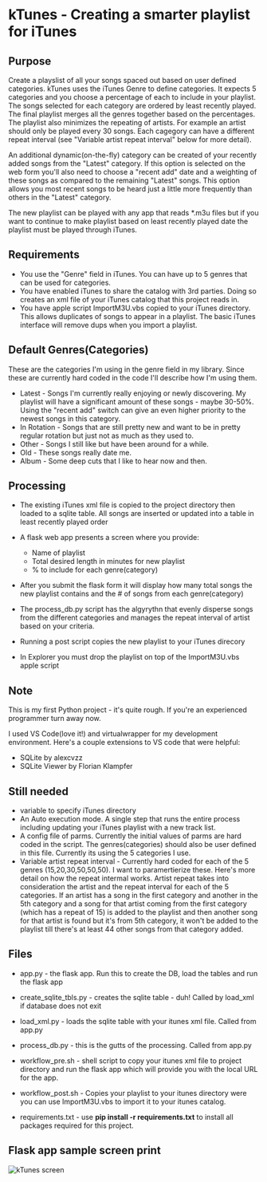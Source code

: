 # kTunes - Creating a smarter playlist for iTunes

## Purpose

Create a playslist of all your songs spaced out based on user defined categories. kTunes uses the iTunes Genre to define categories.
It expects 5 categories and you choose a percentage of each to include in your playlist. The songs selected for each category are ordered by least recently played. The final playlist merges all the genres together based on the percentages. The playlist also minimizes the repeating of artists. For example an artist should only be played every 30 songs. Each cagegory can have a different repeat interval (see "Variable artist repeat interval" below for more detail). 

An additional dynamic(on-the-fly) category can be created of your recently added songs from the "Latest" category.  If this option is selected on the web form you'll also need to choose a "recent add" date and a weighting of these songs as compared to the remaining "Latest" songs. This option allows you most recent songs to be heard just a little more frequently than others in the "Latest" category.

The new playlist can be played with any app that reads *.m3u files but if you want to continue to make playlist based on least recently played date the playlist must be played through iTunes.

## Requirements
- You use the "Genre" field in iTunes. You can have up to 5 genres that can be used for categories.
- You have enabled iTunes to share the catalog with 3rd parties. Doing so creates an xml file of your iTunes catalog that this project reads in.
- You have apple script ImportM3U.vbs copied to your iTunes directory. This allows duplicates of songs to appear in a playlist. The basic iTunes interface will remove dups when you import a playlist.

## Default Genres(Categories)
These are the categories I'm using in the genre field in my library. Since these are currently hard coded in the code I'll describe how I'm using them.
- Latest - Songs I'm currently really enjoying or newly discovering. My playlist will have a significant amount of these songs - maybe 30-50%. Using the "recent add" switch can give an even higher priority to the newest songs in this category.
- In Rotation - Songs that are still pretty new and want to be in pretty regular rotation but just not as much as they used to.
- Other - Songs I still like but have been around for a while.
- Old - These songs really date me.
- Album - Some deep cuts that I like to hear now and then.

## Processing
- The existing iTunes xml file is copied to the project directory then loaded to a sqlite table. All songs are inserted or updated into a table in least recently played order
- A flask web app presents a screen where you provide:
  - Name of playlist
  - Total desired length in minutes for new playlist
  - % to include for each genre(category)

- After you submit the flask form it will display how many total songs the new playlist contains and the # of songs from each genre(category)
- The process_db.py script has the algyrythn that evenly disperse songs from the different categories and manages the repeat interval of artist based on your criteria.
- Running a post script copies the new playlist to your iTunes direcory
- In Explorer you must drop the playlist on top of the ImportM3U.vbs apple script

## Note
This is my first Python project - it's quite rough. If you're an experienced programmer turn away now. 

I used VS Code(love it!) and virtualwrapper for my development environment.
Here's a couple extensions to VS code that were helpful:
- SQLite by alexcvzz
- SQLite Viewer by Florian Klampfer

## Still needed
- variable to specify iTunes directory
- An Auto execution mode. A single step that runs the entire process including updating your iTunes playlist with a new track list.
- A config file of parms. Currently the initial values of parms are hard coded in the script. The genres(categories) should also be user defined in this file. Currently its using the 5 categories I use. 
- Variable artist repeat interval - Currently hard coded for each of the 5 genres (15,20,30,50,50,50). I want to paramertierize these. Here's more detail on how the repeat intermal works. Artist repeat takes into consideration the artist and the repeat interval for each of the 5 categories. If an artist has a song in the first category and another in the 5th category and a song for that artist coming from the first category (which has a repeat of 15) is added to the playlist and then another song for that artist is found but it's from 5th category, it won't be added to the playlist till there's at least 44 other songs from that category added.

##  Files
- app.py - the flask app. Run this to create the DB, load the tables and run the flask app
- create_sqlite_tbls.py - creates the sqlite table - duh! Called by load_xml if database does not exit
- load_xml.py - loads the sqlite table with your itunes xml file. Called from app.py
- process_db.py - this is the gutts of the processing. Called from app.py

- workflow_pre.sh - shell script to copy your itunes xml file to project directory and run the flask app which will provide you with the local URL for the app.
- workflow_post.sh - Copies your playlist to your itunes directory were you can use ImportM3U.vbs to import it to your itunes catalog.

- requirements.txt - use **pip install -r requirements.txt** to install all packages required for this project.

## Flask app sample screen print
![kTunes screen](https://user-images.githubusercontent.com/107451552/192881760-4221c58a-b2de-4b18-a0b1-755aeb20f217.png)

